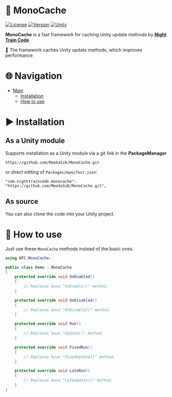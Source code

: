 # 🚄 MonoCache
[![License](https://img.shields.io/github/license/meexasik/monocache?color=318CE7&style=flat-square)](LICENSE.md) [![Version](https://img.shields.io/github/package-json/v/MeeXaSiK/MonoCache?color=318CE7&style=flat-square)](package.json) [![Unity](https://img.shields.io/badge/Unity-2020.3+-2296F3.svg?color=318CE7&style=flat-square)](https://unity.com/)

**MonoCache** is a fast framework for caching Unity update methods by [**Night Train Code**](https://www.youtube.com/c/NightTrainCode)

🚀 The framework caches Unity update methods, which improves performance

# 🌐 Navigation

* [Main](#-monocache)
  * [Installation](#-installation)
  * [How to use](#-how-to-use)

# ▶ Installation
## As a Unity module
Supports installation as a Unity module via a git link in the **PackageManager**
```
https://github.com/MeeXaSiK/MonoCache.git
```
or direct editing of `Packages/manifest.json`:
```
"com.nighttraincode.monocache": "https://github.com/MeeXaSiK/MonoCache.git",
```
## As source
You can also clone the code into your Unity project.

# 🔸 How to use

Just use these `MonoCache` methods instead of the basic ones.

```csharp
using NTC.MonoCache;

public class Demo : MonoCache
{
    protected override void OnEnabled()
    {
        // Replaces base "OnEnable()" method.
    }

    protected override void OnDisabled()
    {
        // Replaces base "OnDisable()" method.
    }

    protected override void Run()
    {
        // Replaces base "Update()" method.
    }

    protected override void FixedRun()
    {
        // Replaces base "FixedUpdate()" method.
    }

    protected override void LateRun()
    {
        // Replaces base "LateUpdate()" method.
    }
}
```
